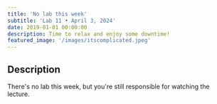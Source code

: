```yaml
---
title: 'No lab this week'
subtitle: 'Lab 11 • April 3, 2024'
date: 2019-01-01 00:00:00
description: Time to relax and enjoy some downtime!
featured_image: '/images/itscomplicated.jpeg'
---
```


## Description

There's no lab this week, but you're still responsible for watching the lecture.